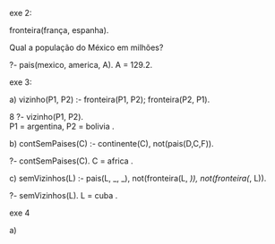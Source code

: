 exe 2:

fronteira(frança, espanha).

Qual a população do México em milhões?

?- pais(mexico, america, A).
A = 129.2.

exe 3:

a)
vizinho(P1, P2) :- fronteira(P1, P2); fronteira(P2, P1).

8 ?- vizinho(P1, P2).            
P1 = argentina,
P2 = bolivia .

b)
contSemPaises(C) :- continente(C), not(pais(D,C,F)).

?- contSemPaises(C).
C = africa .

c)
semVizinhos(L) :- pais(L, _, _), not(fronteira(L, _)), not(fronteira(_, L)).

?- semVizinhos(L).
L = cuba .







exe 4

a)

